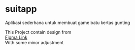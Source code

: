 # suitapp
Aplikasi sederhana untuk membuat game batu kertas gunting


This Project contain design from <br>
<a href="https://www.figma.com/file/LcJvUL3iMNdFZ9lsLu0XHq/Bakergun-UI---3D-Models-UI%2FUX?node-id=1%3A2"> Figma Link</a> <br>
With some minor adjustment

